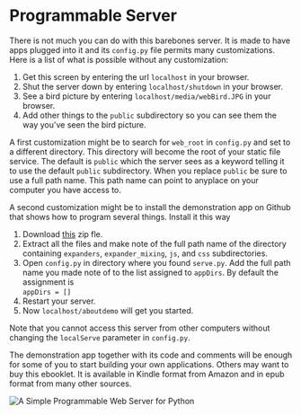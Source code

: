 Programmable Server
=========

There is not much you can do with this barebones server.  It is made to have apps plugged into it and its `config.py` file permits many customizations.  Here is a list of what is possible without any customization:

1.  Get this screen by entering the url `localhost` in your browser.
2.  Shut the server down by entering `localhost/shutdown` in your browser.
3.  See a bird picture by entering `localhost/media/webBird.JPG` in your browser.
4.  Add other things to the `public` subdirectory so you can see them the way you've seen the bird picture.

A first customization might be to search for `web_root` in `config.py` and set to a different directory.  This directory will become the root of your static file service.  The default is `public` which the server sees as a keyword telling it to use the default `public` subdirectory.  When you replace `public` be sure to use a full path name.  This  path name can point to anyplace on your computer you have access to.

A second customization might be to install the demonstration app on Github that shows how to program several things.  Install it this way

1. Download [this](https://github.com/j-adrian-zimmer/archives/...) zip fle.
1. Extract all the files and make note of the full path name of the directory containing `expanders`, `expander_mixing`, `js`, and `css` subdirectories.
2. Open `config.py` in directory where you found `serve.py`.  Add the full path name you made note of to the list assigned to `appDirs`.  By default the assignment is <br> `appDirs = []`
3. Restart your server.
4.  Now `localhost/aboutdemo` will get you started.

Note that you cannot access this server from other computers without changing the `localServe` parameter in `config.py`.

The demonstration app together with its code and comments will be enough for some of you to start building your own applications.  Others may want to buy this ebooklet.  It is available in Kindle format from Amazon and in epub format from many other sources.

![*A Simple Programmable Web Server for Python*](http://www.jazimmer.net/reading.jpg)


